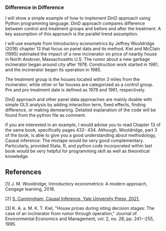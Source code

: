 ### Difference in Difference 
I will show a simple example of how to implement DinD approach using Python programming language. DinD approach compares difference between control and treatment groups and before and after the treatment. A key assumption of this approach is the parallel trend assumption. 

I will use example from Introductory econometrics by Jeffrey Wooldridge (2018) chapter 13 that focus on panel data and its method. Kiel and McClain (1995) estimated the impact of a new incinerator on price of nearby house in North Andover, Massachusetts U.S. The rumor about a new garbage incinerator began around city after 1978. Construction work started in 1981, and the incinerator began its operation in 1985. 

The treatment group is the houses located within 3 miles from the incinerator, while other or far houses are categorized as a control group. Pre and pro treatment date is defined as 1978 and 1981, respectively.

DinD approach and other panel data approaches are mainly doable with simple OLS analysis by adding interaction term, fixed effects, finding difference, or making demeaning. Detailed explanation of the code will be found from the python file as comment.

If you are interested in an example, I would advise you to read Chapter 13 of the same book, specifically pages 432- 434. Although,  Wooldridge, part 3 of the book,  is able to give you a good understanding about methodology, Causal inference: The mixtape would be very good complementary. Particularly, provided Stata, R, and python code incorporated within last book would be very helpful for programming skill as well as theoretical knowledge. 


## References

[1] 	J. M. Wooldridge, Introductory econometrics: A modern approach, Cengage learning, 2018. 

[2] 	[S. Cunningham, Causal Inference, Yale University Press, 2021.](https://mixtape.scunning.com/)

[3] 	K. A. a. M. K. T. Kiel, "House prices during siting decision stages: The case of an incinerator from rumor through operation," 
Journal of Environmental Economics and Management, vol. 2, no. 28, pp. 241--255, 1995. 
